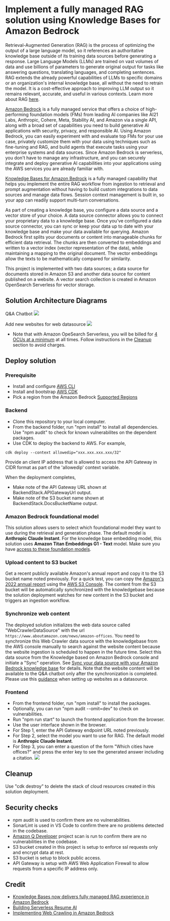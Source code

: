# Implement a fully managed RAG solution using Knowledge Bases for Amazon Bedrock
Retrieval-Augmented Generation (RAG) is the process of optimizing the output of a large language model, so it references an authoritative knowledge base outside of its training data sources before generating a response. Large Language Models (LLMs) are trained on vast volumes of data and use billions of parameters to generate original output for tasks like answering questions, translating languages, and completing sentences. RAG extends the already powerful capabilities of LLMs to specific domains or an organization's internal knowledge base, all without the need to retrain the model. It is a cost-effective approach to improving LLM output so it remains relevant, accurate, and useful in various contexts. Learn more about RAG [here](https://aws.amazon.com/what-is/retrieval-augmented-generation/).

[Amazon Bedrock](https://aws.amazon.com/bedrock/) is a fully managed service that offers a choice of high-performing foundation models (FMs) from leading AI companies like AI21 Labs, Anthropic, Cohere, Meta, Stability AI, and Amazon via a single API, along with a broad set of capabilities you need to build generative AI applications with security, privacy, and responsible AI. Using Amazon Bedrock, you can easily experiment with and evaluate top FMs for your use case, privately customize them with your data using techniques such as fine-tuning and RAG, and build agents that execute tasks using your enterprise systems and data sources. Since Amazon Bedrock is serverless, you don't have to manage any infrastructure, and you can securely integrate and deploy generative AI capabilities into your applications using the AWS services you are already familiar with.

[Knowledge Bases for Amazon Bedrock](https://aws.amazon.com/bedrock/knowledge-bases/) is a fully managed capability that helps you implement the entire RAG workflow from ingestion to retrieval and prompt augmentation without having to build custom integrations to data sources and manage data flows. Session context management is built in, so your app can readily support multi-turn conversations.

As part of creating a knowledge base, you configure a data source and a vector store of your choice. A data source connector allows you to connect your proprietary data to a knowledge base. Once you’ve configured a data source connector, you can sync or keep your data up to date with your knowledge base and make your data available for querying. Amazon Bedrock first splits your documents or content into manageable chunks for efficient data retrieval. The chunks are then converted to embeddings and written to a vector index (vector representation of the data), while maintaining a mapping to the original document. The vector embeddings allow the texts to be mathematically compared for similarity.

This project is implemented with two data sources; a data source for documents stored in Amazon S3 and another data source for content published on a website. A vector search collection is created in Amazon OpenSearch Serverless for vector storage. 

## Solution Architecture Diagrams
Q&A Chatbot
![](./images/Bedrock-Rag-App-Architecture.jpg) 

Add new websites for web datasource
![](./images/Update_SeedURLs_Bedrock.jpg)
- Note that with Amazon OpeSearch Serverless, you will be billed for [4 OCUs at a minimum](https://aws.amazon.com/opensearch-service/pricing/#Amazon_OpenSearch_Serverless) at all times. Follow instructions in the [Cleanup](#cleanup) section to avoid charges.

## Deploy solution

### Prerequisite
- Install and configure [AWS CLI](https://aws.amazon.com/cli/)
- Install and bootstrap [AWS CDK](https://aws.amazon.com/cdk/)
- Pick a region from the Amazon Bedrock [Supported Regions](https://docs.aws.amazon.com/bedrock/latest/userguide/bedrock-regions.html)

### Backend
- Clone this repository to your local computer. 
- From the backend folder, run "npm install" to install all dependencies. Use "npm audit" to check for known vulnerabilites on the dependent packages.
- Use CDK to deploy the backend to AWS. For example,
```
cdk deploy --context allowedip="xxx.xxx.xxx.xxx/32"
```
Provide an client IP address that is allowed to access the API Gateway in CIDR format as part of the 'allowedip' context variable. 

When the deployment completes,
- Make note of the API Gateway URL shown at BackendStack.APIGatewayUrl output.
- Make note of the S3 bucket name shown at BackendStack.DocsBucketName output.

### Amazon Bedrock foundational model
This solution allows users to select which foundational model they want to use during the retrieval and generation phase. The default model is **Anthropic Claude Instant**. For the knowledge base embedding model, this solution uses **Amazon Titan Embeddings G1 - Text** model. Make sure you have [access to these foundation models](https://docs.aws.amazon.com/bedrock/latest/userguide/model-access.html).

### Upload content to S3 bucket
Get a recent publicly available Amazon's annual report and copy it to the S3 bucket name noted previously. For a quick test, you can copy the [Amazon's 2022 annual report](https://s2.q4cdn.com/299287126/files/doc_financials/2023/ar/Amazon-2022-Annual-Report.pdf) using the [AWS S3 Console](https://docs.aws.amazon.com/AmazonS3/latest/userguide/upload-objects.html). The content from the S3 bucket will be automatically synchronized with the knowledgebase because the solution deployment watches for new content in the S3 bucket and triggers an ingestion workflow. 

### Synchronize web content
The deployed solution initializes the web data source called "WebCrawlerDataSource" with the url `https://www.aboutamazon.com/news/amazon-offices`. You need to synchronize this Web Crawler data source with the knowledgebase from the AWS console manually to search against the website content because the website ingestion is scheduled to happen in the future time. Select this data source from the Knowledge based on Amazon Bedrock console and initiate a "Sync" operation. See [Sync your data source with your Amazon Bedrock knowledge base](https://docs.aws.amazon.com/bedrock/latest/userguide/knowledge-base-ingest.html) for details. Note that the website content will be available to the Q&A chatbot only after the synchronization is completed. Please use this [guidance](https://docs.aws.amazon.com/bedrock/latest/userguide/webcrawl-data-source-connector.html) when setting up websites as a datasource.

### Frontend 
- From the frontend folder, run "npm install" to install the packages.
- Optionally, you can run "npm audit --omit=dev" to check on vulnerabilities.
- Run "npm run start" to launch the frontend application from the browser. 
- Use the user interface shown in the browser.
- For Step 1, enter the API Gateway endpoint URL noted previously.
- For Step 2, select the model you want to use for RAG. The default model is **Anthropic Claude Instant**. 
- For Step 3, you can enter a question of the form "Which cities have offices?" and press the enter key to see the generated answer including a citation.
![](./images/q-a-history.JPG)

## Cleanup
Use "cdk destroy" to delete the stack of cloud resources created in this solution deployment.

## Security checks
- npm audit is used to confirm there are no vulnerabilities.
- SonarLint is used in VS Code to confirm there are no problems detected in the codebase.
- [Amazon Q Developer](https://docs.aws.amazon.com/amazonq/latest/qdeveloper-ug/security-scans.html) project scan is run to confirm there are no vulnerabilities in the codebase.
- S3 bucket created in this project is setup to enforce ssl requests only and encrypt data at rest.
- S3 bucket is setup to block public access.
- API Gateway is setup with AWS Web Application Firewall to allow requests from a specific IP address only.

## Credit
- [Knowledge Bases now delivers fully managed RAG experience in Amazon Bedrock](https://aws.amazon.com/blogs/aws/knowledge-bases-now-delivers-fully-managed-rag-experience-in-amazon-bedrock/)
- [Building Serverless Resume AI](https://community.aws/content/2bi5tqITxIperTzMsD3ohYbPIA4/easy-rag-with-amazon-bedrock-knowledge-base?lang=en)
- [Implementing Web Crawling in Amazon Bedrock](https://aws.amazon.com/blogs/machine-learning/implement-web-crawling-in-knowledge-bases-for-amazon-bedrock/)
